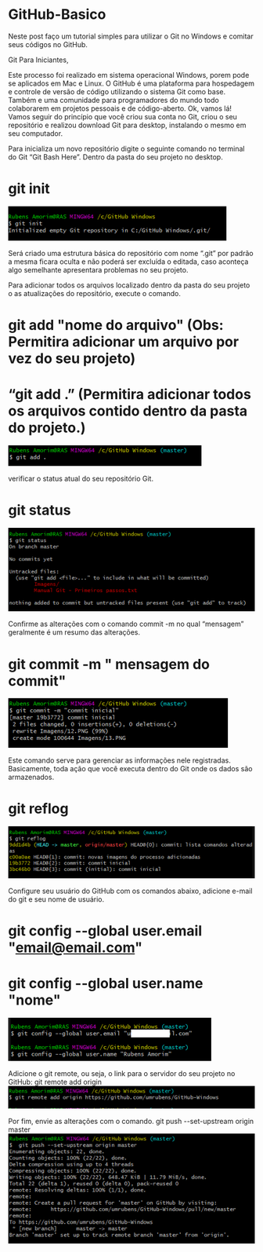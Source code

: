 # GitHub-Basico
Neste post faço um tutorial simples para utilizar o Git no Windows e comitar seus códigos no GitHub. 

Git Para Iniciantes, 

Este processo foi realizado em sistema operacional Windows, porem pode se aplicados em Mac e Linux.
O GitHub é uma plataforma para hospedagem e controle de versão de código utilizando o sistema Git como base. Também e uma comunidade para programadores do mundo todo colaborarem em projetos pessoais e de código-aberto.
Ok, vamos lá!
Vamos seguir do princípio que você criou sua conta no Git, criou o seu repositório e realizou download Git para desktop, instalando o mesmo em seu computador. 

Para inicializa um novo repositório digite o seguinte comando no terminal do Git “Git Bash Here”. Dentro da pasta do seu projeto no desktop.
#  git init
![alt text](https://github.com/umrubens/GitHub-Basico/blob/master/PNG/1.PNG)

Será criado uma estrutura básica do repositório com nome “.git” por padrão a mesma ficara oculta e não poderá ser excluída o editada, caso aconteça algo semelhante apresentara problemas no seu projeto.   

Para adicionar todos os arquivos localizado dentro da pasta do seu projeto o as atualizações do repositório, execute o comando.
# git add "nome do arquivo" (Obs: Permitira adicionar um arquivo por vez do seu projeto) 
# “git add .” (Permitira adicionar todos os arquivos contido dentro da pasta do projeto.)
![alt text](https://github.com/umrubens/GitHub-Basico/blob/master/PNG/2.PNG)

verificar o status atual do seu repositório Git.
# git status
![alt text](https://github.com/umrubens/GitHub-Basico/blob/master/PNG/3.PNG)

Confirme as alterações com o comando commit -m no qual “mensagem” geralmente é um resumo das alterações.
# git commit -m " mensagem do commit"
![alt text](https://github.com/umrubens/GitHub-Basico/blob/master/PNG/4.PNG)

Este comando serve para gerenciar as informações nele registradas. Basicamente, toda ação que você executa dentro do Git onde os dados são armazenados.
# git reflog
![alt text](https://github.com/umrubens/GitHub-Basico/blob/master/PNG/5.PNG)

Configure seu usuário do GitHub com os comandos abaixo, adicione e-mail do git e seu nome de usuário. 
# git config --global user.email "email@email.com"
# git config --global user.name "nome"
![alt text](https://github.com/umrubens/GitHub-Basico/blob/master/PNG/6.PNG)

Adicione o git remote, ou seja, o link para o servidor do seu projeto no GitHub:
git remote add origin <url>
![alt text](https://github.com/umrubens/GitHub-Basico/blob/master/PNG/7.PNG)

Por fim, envie as alterações com o comando.
git push --set-upstream origin master
![alt text](https://github.com/umrubens/GitHub-Basico/blob/master/PNG/8.PNG)
